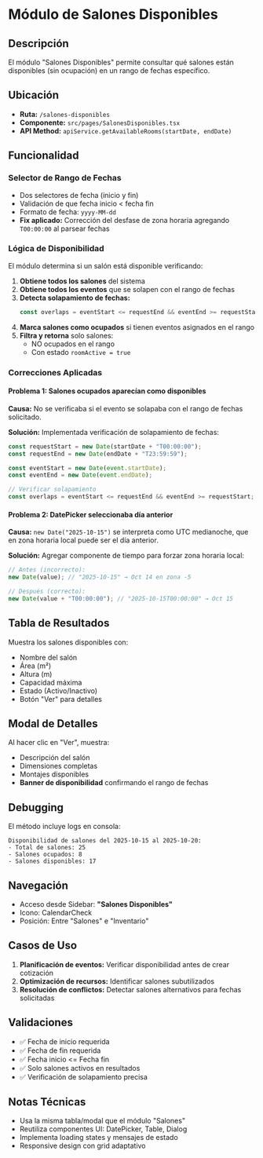 # Módulo de Salones Disponibles

## Descripción

El módulo "Salones Disponibles" permite consultar qué salones están disponibles (sin ocupación) en un rango de fechas específico.

## Ubicación

- **Ruta:** `/salones-disponibles`
- **Componente:** `src/pages/SalonesDisponibles.tsx`
- **API Method:** `apiService.getAvailableRooms(startDate, endDate)`

## Funcionalidad

### Selector de Rango de Fechas

- Dos selectores de fecha (inicio y fin)
- Validación de que fecha inicio < fecha fin
- Formato de fecha: `yyyy-MM-dd`
- **Fix aplicado:** Corrección del desfase de zona horaria agregando `T00:00:00` al parsear fechas

### Lógica de Disponibilidad

El módulo determina si un salón está disponible verificando:

1. **Obtiene todos los salones** del sistema
2. **Obtiene todos los eventos** que se solapen con el rango de fechas
3. **Detecta solapamiento de fechas:**
   ```typescript
   const overlaps = eventStart <= requestEnd && eventEnd >= requestStart;
   ```
4. **Marca salones como ocupados** si tienen eventos asignados en el rango
5. **Filtra y retorna** solo salones:
   - NO ocupados en el rango
   - Con estado `roomActive = true`

### Correcciones Aplicadas

#### Problema 1: Salones ocupados aparecían como disponibles

**Causa:** No se verificaba si el evento se solapaba con el rango de fechas solicitado.

**Solución:** Implementada verificación de solapamiento de fechas:

```typescript
const requestStart = new Date(startDate + "T00:00:00");
const requestEnd = new Date(endDate + "T23:59:59");

const eventStart = new Date(event.startDate);
const eventEnd = new Date(event.endDate);

// Verificar solapamiento
const overlaps = eventStart <= requestEnd && eventEnd >= requestStart;
```

#### Problema 2: DatePicker seleccionaba día anterior

**Causa:** `new Date("2025-10-15")` se interpreta como UTC medianoche, que en zona horaria local puede ser el día anterior.

**Solución:** Agregar componente de tiempo para forzar zona horaria local:

```typescript
// Antes (incorrecto):
new Date(value); // "2025-10-15" → Oct 14 en zona -5

// Después (correcto):
new Date(value + "T00:00:00"); // "2025-10-15T00:00:00" → Oct 15
```

## Tabla de Resultados

Muestra los salones disponibles con:

- Nombre del salón
- Área (m²)
- Altura (m)
- Capacidad máxima
- Estado (Activo/Inactivo)
- Botón "Ver" para detalles

## Modal de Detalles

Al hacer clic en "Ver", muestra:

- Descripción del salón
- Dimensiones completas
- Montajes disponibles
- **Banner de disponibilidad** confirmando el rango de fechas

## Debugging

El método incluye logs en consola:

```
Disponibilidad de salones del 2025-10-15 al 2025-10-20:
- Total de salones: 25
- Salones ocupados: 8
- Salones disponibles: 17
```

## Navegación

- Acceso desde Sidebar: **"Salones Disponibles"**
- Icono: CalendarCheck
- Posición: Entre "Salones" e "Inventario"

## Casos de Uso

1. **Planificación de eventos:** Verificar disponibilidad antes de crear cotización
2. **Optimización de recursos:** Identificar salones subutilizados
3. **Resolución de conflictos:** Detectar salones alternativos para fechas solicitadas

## Validaciones

- ✅ Fecha de inicio requerida
- ✅ Fecha de fin requerida
- ✅ Fecha inicio <= Fecha fin
- ✅ Solo salones activos en resultados
- ✅ Verificación de solapamiento precisa

## Notas Técnicas

- Usa la misma tabla/modal que el módulo "Salones"
- Reutiliza componentes UI: DatePicker, Table, Dialog
- Implementa loading states y mensajes de estado
- Responsive design con grid adaptativo
